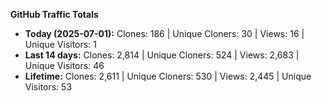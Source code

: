 
**GitHub Traffic Totals**

- **Today (2025-07-01):** Clones: 186 | Unique Cloners: 30 | Views: 16 | Unique Visitors: 1
- **Last 14 days:** Clones: 2,814 | Unique Cloners: 524 | Views: 2,683 | Unique Visitors: 46
- **Lifetime:** Clones: 2,611 | Unique Cloners: 530 | Views: 2,445 | Unique Visitors: 53
